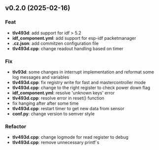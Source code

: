 ## v0.2.0 (2025-02-16)

### Feat

- **tlv493d**: add support for idf > 5.2
- **idf_component.yml**: add support for esp-idf packetmanager
- **.cz.json**: add commitzen configuration file
- **tlv493d.cpp**: change readout handling based on timer

### Fix

- **tlv93d**: some changes in interrupt implementation and reformat some log messages and variables
- **tlv493d.cpp**: fix registry write for fast and mastercontroller mode
- **tlv493d.cpp**: change to the right register to check power down flag
- **idf_component.yml**: resolve 'unknown keys' error
- **tlv493d.cpp**: resolve error in reset() function
- fix hanging after after some time
- **tlv493d.cpp**: restart timer to get new data from sensor
- **conf.py**: change version to semver style

### Refactor

- **tlv493d.cpp**: change logmode for read register to debug
- **tlv493d.cpp**: remove unnecessary printf´s
